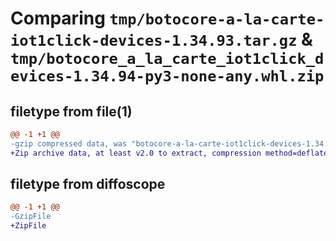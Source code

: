 # Comparing `tmp/botocore-a-la-carte-iot1click-devices-1.34.93.tar.gz` & `tmp/botocore_a_la_carte_iot1click_devices-1.34.94-py3-none-any.whl.zip`

## filetype from file(1)

```diff
@@ -1 +1 @@
-gzip compressed data, was "botocore-a-la-carte-iot1click-devices-1.34.93.tar", last modified: Sat Apr 27 01:00:49 2024, max compression
+Zip archive data, at least v2.0 to extract, compression method=deflate
```

## filetype from diffoscope

```diff
@@ -1 +1 @@
-GzipFile
+ZipFile
```

